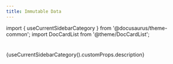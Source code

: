 ```yaml
---
title: Immutable Data
---
```


import { useCurrentSidebarCategory } from '@docusaurus/theme-common';
import DocCardList from '@theme/DocCardList';

# <decorated-text icon={useCurrentSidebarCategory().customProps.icon} title={frontMatter.title} />

<p>{useCurrentSidebarCategory().customProps.description}</p>

<DocCardList />